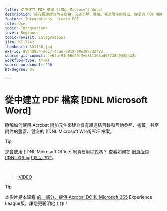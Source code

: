 ```yaml
---
title: 從中建立 PDF 檔案 [!DNL Microsoft Word]
description: 擁有超連結的內容表格、交互參照、書籤，甚至附件的豐富、健全的 PDF 檔案，都可使用 Acrobat 附加元件輕鬆建立 [!DNL Microsoft Word]
feature: Integrations, Create PDF
role: User
topic: Integrations
level: Beginner
topic-revisit: Integrations
jira: KT-7142
thumbnail: 331736.jpg
exl-id: 95540954-d0c7-4cae-a919-00e3927d2f83
source-git-commit: 4e6fbf91e96d26f9ee8f1105ad68738b9450a32d
workflow-type: tm+mt
source-wordcount: '96'
ht-degree: 0%

---
```


# 從中建立 PDF 檔案 [!DNL Microsoft Word]

瞭解如何使用 Acrobat 附加元件來建立具有超連結目錄和互動參照、書籤，甚至附件的豐富、健全的 [!DNL Microsoft Word]PDF 檔案。

>[!TIP]
>
>您會使用 [!DNL Microsoft Office] 網頁應用程式嗎？ 查看如何在 [網頁版中 [!DNL Office] 建立 PDF](../integrate/createofficeweb.md)。

<br>

>[!VIDEO](https://video.tv.adobe.com/v/331736?quality=12&learn=on&hidetitle=true)

>[!TIP]
>
>本影片是本課程 [的一部分，提供 Acrobat DC 和 Microsoft 365](https://experienceleague.adobe.com/?recommended=Acrobat-U-1-2021.microsoft365) Experience League版，讓您更聰明地工作！